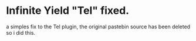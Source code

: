 # Infinite Yield "Tel" fixed.
a simples fix to the Tel plugin, the original pastebin source has been deleted so i did this.
